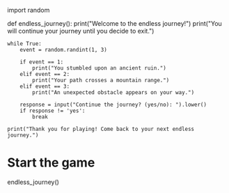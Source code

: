 import random

def endless_journey():
    print("Welcome to the endless journey!")
    print("You will continue your journey until you decide to exit.")

    while True:
        event = random.randint(1, 3)

        if event == 1:
            print("You stumbled upon an ancient ruin.")
        elif event == 2:
            print("Your path crosses a mountain range.")
        elif event == 3:
            print("An unexpected obstacle appears on your way.")

        response = input("Continue the journey? (yes/no): ").lower()
        if response != 'yes':
            break

    print("Thank you for playing! Come back to your next endless journey.")

# Start the game
endless_journey()
